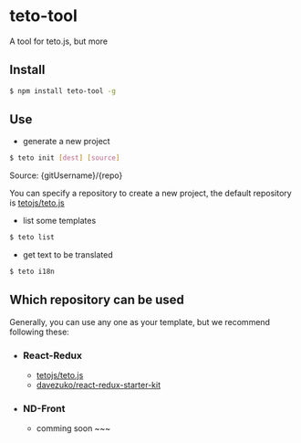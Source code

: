 # teto-tool

A tool for teto.js, but more

## Install

```bash
$ npm install teto-tool -g
```

## Use

- generate a new project

```bash
$ teto init [dest] [source]
```
Source: {gitUsername}/{repo}

You can specify a repository to create a new project, the default repository is [tetojs/teto.js](https://github.com/tetojs/teto.js)

- list some templates

```bash
$ teto list
```

- get text to be translated

```bash
$ teto i18n
```

## Which repository can be used

Generally, you can use any one as your template, but we recommend following these:

- ### React-Redux

  - [tetojs/teto.js](https://github.com/tetojs/teto.js)
  - [davezuko/react-redux-starter-kit](https://github.com/davezuko/react-redux-starter-kit)

- ### ND-Front

  - comming soon ~~~
